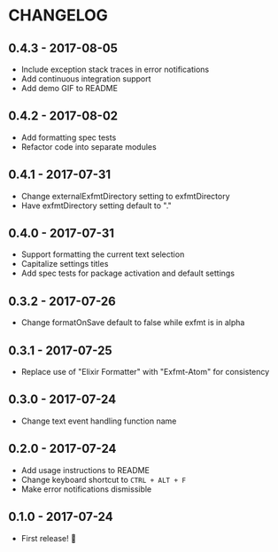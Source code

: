 # CHANGELOG

## 0.4.3 - 2017-08-05

- Include exception stack traces in error notifications
- Add continuous integration support
- Add demo GIF to README

## 0.4.2 - 2017-08-02

- Add formatting spec tests
- Refactor code into separate modules

## 0.4.1 - 2017-07-31

- Change externalExfmtDirectory setting to exfmtDirectory
- Have exfmtDirectory setting default to "."

## 0.4.0 - 2017-07-31

- Support formatting the current text selection
- Capitalize settings titles
- Add spec tests for package activation and default settings

## 0.3.2 - 2017-07-26

- Change formatOnSave default to false while exfmt is in alpha

## 0.3.1 - 2017-07-25

- Replace use of "Elixir Formatter" with "Exfmt-Atom" for consistency

## 0.3.0 - 2017-07-24

- Change text event handling function name

## 0.2.0 - 2017-07-24

- Add usage instructions to README
- Change keyboard shortcut to `CTRL + ALT + F`
- Make error notifications dismissible

## 0.1.0 - 2017-07-24

- First release! 🎉
